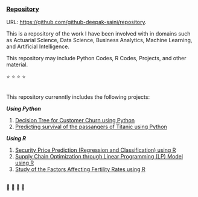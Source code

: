 ### <ins>Repository</ins> 
URL: https://github.com/github-deepak-saini/repository. 
<br>

This is a repository of the work I have been involved with in domains such as Actuarial Science, Data Science, Business Analytics, Machine Learning, and Artificial Intelligence. 
<br>

This repository may include Python Codes, R Codes, Projects, and other material. 
<br>

⭐ ⭐ ⭐ ⭐ 
<br>
<br>

This repository currenntly includes the following projects: 

***Using Python***

1. [Decision Tree for Customer Churn using Python](https://github.com/github-deepak-saini/Decision-Tree--Python/tree/35bdd9d1a53f6a49f9e47071785a8bcfc7a1c8f3 "Submodule: Decision-Tree--Python")
2. [Predicting survival of the passangers of Titanic using Python](https://github.com/github-deepak-saini/Titanic-Survivor-Prediction--Python/tree/0ca06667c34228ebde60de1a4809776a07078550 "Submodule: Titanic-Survivor-Prediction--Python")

***Using R***

1. [Security Price Prediction (Regression and Classification) using R](https://github.com/github-deepak-saini/Security-Price-Prediction--R/tree/20978b53513a84634d60fbb036bc5e778d11b8e1 "Submodule: Security-Price-Prediction--R")
2. [Supply Chain Optimization through Linear Programming (LP) Model using R](https://github.com/github-deepak-saini/Supply-Chain-Optimization--R/tree/22e5a6cf0d1aac9b48ff0f1f875c76b05f052084 "Submodule: Supply-Chain-Optimization--R")
3. [Study of the Factors Affecting Fertility Rates using R](https://github.com/github-deepak-saini/Factors-Affecting-Fertility-Rates--R/tree/046cf5225f3cdd6b717a0017b6306ae86e0e9d7e "Submodule: Factors-Affecting-Fertility-Rates--R")

<br>
📕 📙 📗 📘 
<br>
